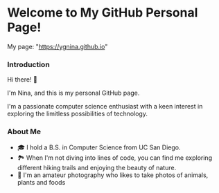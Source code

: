 # Welcome to My GitHub Personal Page!

My page: "https://ygnina.github.io"

### Introduction
Hi there! 👋 

I'm Nina, and this is my personal GitHub page. 

I'm a passionate computer science enthusiast with a keen interest in exploring the limitless possibilities of technology.

### About Me
- 🎓 I hold a B.S. in Computer Science from UC San Diego.
- 🏞️ When I'm not diving into lines of code, you can find me exploring different hiking trails and enjoying the beauty of nature.
- 📸 I'm an amateur photography who likes to take photos of animals, plants and foods
